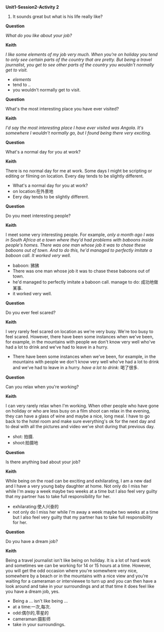 **Unit1-Session2-Activity 2**

1. It sounds great but what is his life really like?


**Question**

*What do you like about your job?*

**Keith**

*I like some elements of my job very much. When you're on holiday you tend to only see certain parts of the country that are pretty. But being a travel journalist, you get to see other parts of the country you wouldn't normally get to visit.*

  - *elements*
  - tend to ..
  - you wouldn't normally get to visit.

**Question**

What's the most interesting place you have ever visited?

**Keith**

*I'd say the most interesting place I have ever visited was Angola. It's somewhere I wouldn't normally go, but I found being there very exciting.*

**Question**

What's a normal day for you at work?

**Keith**

There is no normal day for me at work. Some days I might be scripting or editing or filming on location. Every day tends to be slightly different.

  - What's a normal day for you at work?
  - on location:在外景地
  - Eery day tends to be slightly different.

**Question**

Do you meet interesting people?

**Keith**

I meet some very interesting people. For example, *only a month ago I was in South Africa at a town where they'd had problems with baboons inside people's homes. There was one man whose job it was to chase these baboons out of town. And to do this, he'd managed to perfectly imitate a baboon call. It worked very well.*

  - baboon: 狒狒
  - There was one man whose job it was to chase these baboons out of town. 
  - he'd managed to perfectly imitate a baboon call. manage to do: 成功地做某事. 
  - it worked very well.

**Question**

Do you ever feel scared?

**Keith**

I very rarely feel scared on location as we're very busy. We're too busy to feel scared. However, there have been some instances when we've been, for example, in the mountains with people we don't know very well who've had a lot to drink and we've had to leave in a hurry.

  - There have been some instances when we've been, for example, in the mountains with people we don't know very well who've had a lot to drink and we've had to leave in a hurry.  *have a lot to drink*: 喝了很多.
  

**Question**

Can you relax when you're working?

**Keith**

I can very rarely relax when I'm working. When other people who have gone on holiday or who are less busy on a film shoot can relax in the evening, they can have a glass of wine and maybe a nice, long meal. I have to go back to the hotel room and make sure everything's ok for the next day and to deal with all the pictures and video we've shot during that previous day.

  - shot: 拍摄.
  - shoot:拍摄地

**Question**

Is there anything bad about your job?

**Keith**

While being on the road can be exciting and exhilarating, I am a new dad and I have a very young baby daughter at home. Not only do I miss her while I'm away a week maybe two weeks at a time but I also feel very guilty that my partner has to take full responsibility for her.

  - exhilarating:使人兴奋的
  - not only do I miss her while I'm away a week maybe two weeks at a time but I also feel very guilty that my partner has to take full responsibility for her.

**Question**

Do you have a dream job?

**Keith**

Being a travel journalist isn't like being on holiday. It is a lot of hard work and sometimes we can be working for 14 or 15 hours at a time. However, you will get the odd occasion where you're somewhere very nice, somewhere by a beach or in the mountains with a nice view and you're waiting for a cameraman or interviewee to turn up and you can then have a look around and take in your surroundings and at that time it does feel like you have a dream job, yes.

  - Being a ... isn't like being ...
  - at a time:一次,每次.
  - odd:偶尔的,零星的
  - cameraman:摄影师
  - take in your surroundings. 